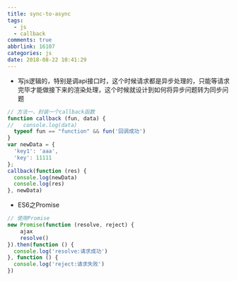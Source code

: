 ```yaml
---
title: sync-to-async
tags: 
  - js
  - callback
comments: true
abbrlink: 16107
categories: js
date: 2018-08-22 10:41:29
---
```



- 写js逻辑的，特别是调api接口时，这个时候请求都是异步处理的，只能等请求完毕才能做接下来的渲染处理，这个时候就设计到如何将异步问题转为同步问题

```javascript
// 方法一、封装一个callback函数
function callback (fun, data) {
//   console.log(data)
  typeof fun == "function" && fun('回调成功')
}
var newData = {
  'key1': 'aaa',
  'key': 11111
};
callback(function (res) {
  console.log(newData)
  console.log(res)
}, newData)
```

<!-- more -->

- ES6之Promise

```javascript
// 使用Promise
new Promise(function (resolve, reject) {
    ajax
    resolve()
}).then(function () {
  console.log('resolve:请求成功')
}, function () {
  console.log('reject:请求失败')
})
```


